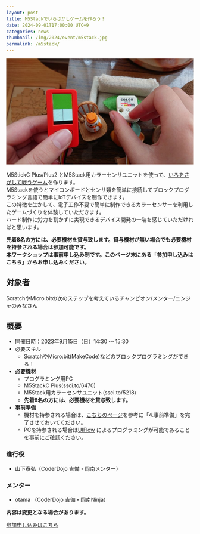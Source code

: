 ```yaml
---
layout: post
title: M5Stackでいろさがしゲームを作ろう！
date: 2024-09-01T17:00:00 UTC+9
categories: news
thumbnail: /img/2024/event/m5stack.jpg
permalink: /m5stack/
---
```


![](/img/2024/event/m5stack.jpg)

M5StickC Plus/Plus2 とM5Stack用カラーセンサユニットを使って、[いろをさがして戦うゲーム](https://protopedia.net/prototype/5078)を作ります。<br />
M5Stackを使うとマイコンボードとセンサ類を簡単に接続してブロックプログラミング言語で簡単にIoTデバイスを制作できます。<br />
この特徴を生かして、電子工作不要で簡単に制作できるカラーセンサーを利用したゲームづくりを体験していただきます。<br />
ハード制作に労力を割かずに実現できるデバイス開発の一端を感じていただければと思います。<br />

**先着8名の方には、必要機材を貸与致します。貸与機材が無い場合でも必要機材を持参される場合は参加可能です。**<br />
**本ワークショップは事前申し込み制です。このページ末にある「参加申し込みはこちら」からお申し込みください。**<br />

## 対象者
ScratchやMicro:bitの次のステップを考えているチャンピオン/メンター/ニンジャのみなさん

## 概要
- 開催日時：2023年9月15日（日）14:30 ～ 15:30
- 必要スキル
  - ScratchやMicro:bit(MakeCode)などのブロックプログラミングができる！
- **必要機材**
    - プログラミング用PC
    - M5StackC Plus(ssci.to/6470)
    - M5Stack用カラーセンサユニット(ssci.to/5218)
    - **先着8名の方には、必要機材を貸与致します。**
- **事前準備**
    - 機材を持参される場合は、[こちらのページ](https://github.com/airpocket-soundman/M5ColorFinderWS/blob/main/README.md)を参考に「4.事前準備」を完了させておいてください。
    - PCを持参される場合は[UIFlow](https://flow.m5stack.com/) によるプログラミングが可能であることを事前にご確認ください。

### 進行役
- 山下泰弘（CoderDojo 吉備・岡南メンター）

### メンター
- otama （CoderDojo 吉備・岡南Ninja）

**内容は変更となる場合があります。**

<div class='framed_button'>
    <a href='https://dojocon-japan.doorkeeper.jp/events/177222' target='_blank'>参加申し込みはこちら</a>
</div>
